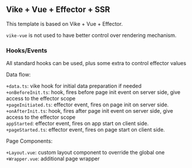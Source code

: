 ## Vike + Vue + Effector + SSR

This template is based on Vike + Vue + Effector.

`vike-vue` is not used to have better control over rendering mechanism.

### Hooks/Events

All standard hooks can be used, plus some extra to control effector values

Data flow:

`+data.ts`: vike hook for initial data preparation if needed\
`+onBeforeInit.ts`: hook, fires before page init event on server side, give access to the effector scope\
`+pageInitiated.ts`: effector event, fires on page init on server side.\
`+onAfterInit.ts`: hook, fires after page init event on server side, give access to the effector scope\
`appStarted`: effector event, fires on app start on client side.\
`+pageStarted.ts`: effector event, fires on page start on client side.

Page Components:

`+Layout.vue`: custom layout component to override the global one\
`+Wrapper.vue`: additional page wrapper
